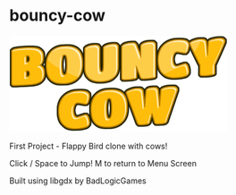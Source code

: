 # bouncy-cow
![Bouncy Cow](android/assets/title.png)

First Project - Flappy Bird clone with cows!

Click / Space to Jump!
M to return to Menu Screen

Built using libgdx by BadLogicGames

<applet code="bouncy-cow/desktop/src/com/zou50/bouncycow/desktop/DesktopLauncher.java" archive="desktop-1.0.jar" width=480 height=800></applet>
